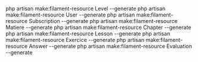 php artisan make:filament-resource Level --generate
php artisan make:filament-resource User --generate
php artisan make:filament-resource Subscription --generate
php artisan make:filament-resource Matiere --generate
php artisan make:filament-resource Chapter --generate
php artisan make:filament-resource Lesson --generate
php artisan make:filament-resource Exercice --generate
php artisan make:filament-resource Answer --generate
php artisan make:filament-resource Evaluation --generate




